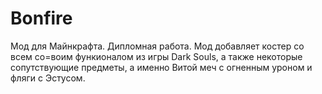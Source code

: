 # Bonfire
Мод для Майнкрафта.
Дипломная работа.
Мод добавляет костер со всем со=воим функионалом из игры Dark Souls, а также некоторые сопутствующие предметы, а именно Витой меч с огненным уроном и фляги с Эстусом.
